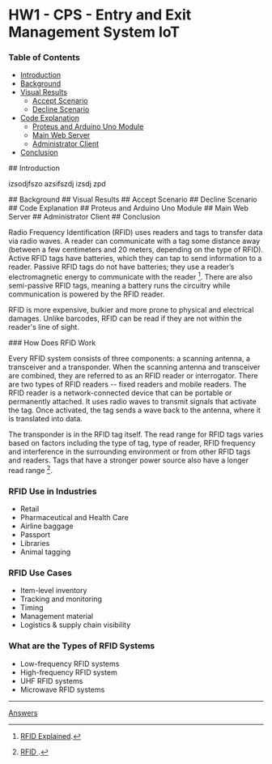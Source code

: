 # HW1 - CPS - Entry and Exit Management System IoT

### Table of Contents  
- [Introduction](#introduction)  
- [Background](#background)  
- [Visual Results](#result)  
    - [Accept Scenario](#acceptscenario)
    - [Decline Scenario](#declinescenario)
- [Code Explanation](#codeexplanation) 
    - [Proteus and Arduino Uno Module](#proteusandarduino)  
    - [Main Web Server](#server)
    - [Administrator Client](#client)  
- [Conclusion](#conclusion)  


<a name="introduction"/>
## Introduction

izsodjfszo azsifszdj izsdj zpd

<a name="background"/>
## Background

<a name="result"/>
## Visual Results

<a name="acceptscenario"/>
## Accept Scenario

<a name="declinescenario"/>
## Decline Scenario

<a name="codeexplanation"/>
## Code Explanation

<a name="proteusandarduino"/>
## Proteus and Arduino Uno Module

<a name="server"/>
## Main Web Server

<a name="client"/>
## Administrator Client

<a name="conclusion"/>
## Conclusion

Radio Frequency Identification (RFID) uses readers and tags to transfer data via radio waves. A reader can communicate with a tag some distance away (between a few centimeters and 20 meters, depending on the type of RFID). Active RFID tags have batteries, which they can tap to send information to a reader. Passive RFID tags do not have batteries; they use a reader’s electromagnetic energy to communicate with the reader [^1].
There are also semi-passive RFID tags, meaning a battery runs the circuitry while communication is powered by the RFID reader.

RFID is more expensive, bulkier and more prone to physical and electrical damages. Unlike barcodes, RFID can be read if they are not within the reader's line of sight.

<a name="work"/>
### How Does RFID Work

Every RFID system consists of three components: a scanning antenna, a transceiver and a transponder. When the scanning antenna and transceiver are combined, they are referred to as an RFID reader or interrogator. There are two types of RFID readers -- fixed readers and mobile readers. The RFID reader is a network-connected device that can be portable or permanently attached. It uses radio waves to transmit signals that activate the tag. Once activated, the tag sends a wave back to the antenna, where it is translated into data.

The transponder is in the RFID tag itself. The read range for RFID tags varies based on factors including the type of tag, type of reader, RFID frequency and interference in the surrounding environment or from other RFID tags and readers. Tags that have a stronger power source also have a longer read range [^2].

### RFID Use in Industries

- Retail
- Pharmaceutical and Health Care
- Airline baggage
- Passport
- Libraries
- Animal tagging

### RFID Use Cases

- Item-level inventory
- Tracking and monitoring
- Timing
- Management material
- Logistics & supply chain visibility

### What are the Types of RFID Systems

- Low-frequency RFID systems
- High-frequency RFID system
- UHF RFID systems
- Microwave RFID systems

[^1]: [RFID Explained](<https://medium.com/lansaar/rfid-explained-970e9e0b13d4#:~:text=Radio%20Frequency%20Identification%20(RFID)%20uses,send%20information%20to%20a%20reader.>).
[^2]: [RFID ](https://www.techtarget.com/iotagenda/definition/RFID-radio-frequency-identification).

---

[Answers](Answers.md)

